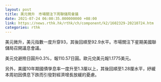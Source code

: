 ```yaml
---
layout: post
title: 美元微升　市場關注下周聯儲局會議
date: 2021-07-24 06:00:35.000000000 +08:00
link: https://news.rthk.hk/rthk/ch/component/k2/1602329-20210724.htm
categories: rthk
---
```


美元微升，美元指數一度升穿93，其後回順至92.9水平。市場關注下星期美國聯儲局召開議息會議。

美元兌避險日圓升0.3%，報110.57日圓。歐元兌美元報1.1775美元。

另外，美國10年期國債孳息率一度升至1.3厘以上，其後回順至1.28厘水平，紓緩本周初因債息下跌而引發對經濟增長放緩的憂慮。
